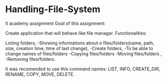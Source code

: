 # Handling-File-System
It academy assignment 
Goal of this assignment: 

Create application that will behave like file manager. Functionalities:

Listing folders,
-Showing informations about o files/folders(name, path, size, creation time, time of last change),
-Create folders,
-To be able to change names of files/folders
-Copying files/folders 
-Moving files/folders ,
-Removing files/folders.
 
It was recomended to use this command names: LIST, INFO, CREATE_DIR, RENAME, COPY, MOVE, DELETE.

